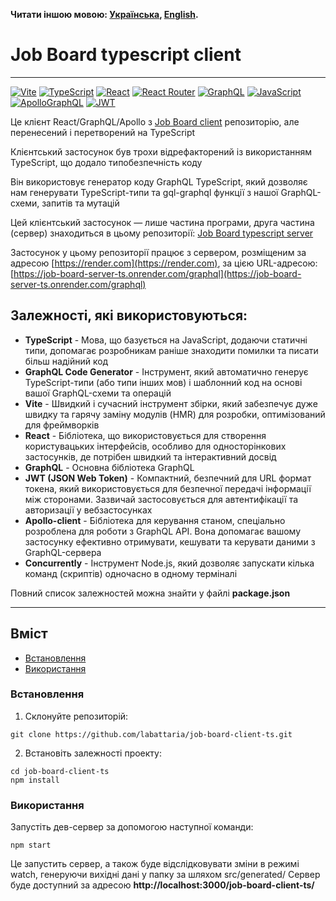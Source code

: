 **Читати іншою мовою: [Українська](README.ukr.md), [English](README.md).**

# Job Board typescript client

---

[![Vite](https://img.shields.io/badge/vite-%23646CFF.svg?style=for-the-badge&logo=vite&logoColor=white)](#)
[![TypeScript](https://img.shields.io/badge/typescript-%23007ACC.svg?style=for-the-badge&logo=typescript&logoColor=white)](#)
[![React](https://img.shields.io/badge/react-%2320232a.svg?style=for-the-badge&logo=react&logoColor=%2361DAFB)](#)
[![React Router](https://img.shields.io/badge/React_Router-CA4245?style=for-the-badge&logo=react-router&logoColor=white)](#)
[![GraphQL](https://img.shields.io/badge/GraphQl-E10098?style=for-the-badge&logo=graphql&logoColor=white)](#)
[![JavaScript](https://img.shields.io/badge/JavaScript-323330?style=for-the-badge&logo=javascript&logoColor=F7DF1E)](#)
[![ApolloGraphQL](https://img.shields.io/badge/-ApolloGraphQL-311C87?style=for-the-badge&logo=apollo-graphql)](#)
[![JWT](https://img.shields.io/badge/JWT-black?style=for-the-badge&logo=JSON%20web%20tokens)](#)

Це клієнт React/GraphQL/Apollo з [Job Board client](https://github.com/labattaria/job-board-client) репозиторію, але перенесений і перетворений на TypeScript

Клієнтський застосунок був трохи відрефакторений із використанням TypeScript, що додало типобезпечність коду

Він використовує генератор коду GraphQL TypeScript, який дозволяє нам генерувати TypeScript-типи та gql-graphql функції з нашої GraphQL-схеми, запитів та мутацій

Цей клієнтський застосунок — лише частина програми, друга частина (сервер) знаходиться в цьому репозиторії: [Job Board typescript server](https://github.com/labattaria/job-board-server-ts)

Застосунок у цьому репозиторії працює з сервером, розміщеним за адресою [https://render.com](https://render.com), за цією URL-адресою: [https://job-board-server-ts.onrender.com/graphql](https://job-board-server-ts.onrender.com/graphql)

## Залежностi, якi використовуються:

- **TypeScript** - Мова, що базується на JavaScript, додаючи статичні типи, допомагає розробникам раніше знаходити помилки та писати більш надійний код
- **GraphQL Code Generator** - Інструмент, який автоматично генерує TypeScript-типи (або типи інших мов) і шаблонний код на основі вашої GraphQL-схеми та операцій
- **Vite** - Швидкий і сучасний інструмент збірки, який забезпечує дуже швидку та гарячу заміну модулів (HMR) для розробки, оптимізований для фреймворків
- **React** - Бібліотека, що використовується для створення користувацьких інтерфейсів, особливо для односторінкових застосунків, де потрібен швидкий та інтерактивний досвід
- **GraphQL** - Основна бібліотека GraphQL
- **JWT (JSON Web Token)** - Компактний, безпечний для URL формат токена, який використовується для безпечної передачі інформації між сторонами. Зазвичай застосовується для автентифікації та авторизації у вебзастосунках
- **Apollo-client** - Бібліотека для керування станом, спеціально розроблена для роботи з GraphQL API. Вона допомагає вашому застосунку ефективно отримувати, кешувати та керувати даними з GraphQL-сервера
- **Concurrently** - Інструмент Node.js, який дозволяє запускати кілька команд (скриптів) одночасно в одному терміналі

Повний список залежностей можна знайти у файлі **package.json**

---

## Вміст

- [Встановлення](#Встановлення)
- [Використання](#Використання)

### Встановлення

1. Склонуйте репозиторій:

```shell
git clone https://github.com/labattaria/job-board-client-ts.git
```

2. Встановіть залежності проекту:

```shell
cd job-board-client-ts
npm install
```

### Використання

Запустіть дев-сервер за допомогою наступної команди:

```shell
npm start
```

Це запустить сервер, а також буде відслідковувати зміни в режимі watch, генеруючи вихідні дані у папку за шляхом src/generated/
Сервер буде доступний за адресою **http://localhost:3000/job-board-client-ts/**
